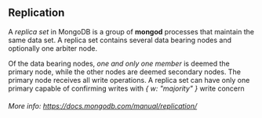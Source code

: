 ## Replication 
A _replica set_ in MongoDB is a group of **mongod** processes that maintain the same data set.
A replica set contains several data bearing nodes and optionally one arbiter node.

 Of the data bearing nodes, _one and only one member_ is deemed the primary node, while the other nodes are deemed secondary nodes.
 The primary node receives all write operations. A replica set can have only one primary capable of confirming writes with _{ w: "majority" }_ write concern

###### More info: https://docs.mongodb.com/manual/replication/

